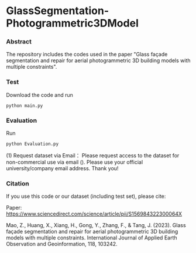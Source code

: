 # GlassSegmentation-Photogrammetric3DModel

### Abstract

The repository includes the codes used in the paper "Glass façade segmentation and repair for aerial photogrammetric 3D building models with multiple constraints". 


### Test
Download the code and run
```
python main.py
```

### Evaluation
Run
```
python Evaluation.py
```


(1) Request dataset via Email：
Please request access to the dataset for non-commercial use via email (). Please use your official university/company email address. Thank you!


### Citation
If you use this code or our dataset (including test set), please cite:

Paper: https://www.sciencedirect.com/science/article/pii/S156984322300064X

Mao, Z., Huang, X., Xiang, H., Gong, Y., Zhang, F., & Tang, J. (2023). Glass façade segmentation and repair for aerial photogrammetric 3D building models with multiple constraints. International Journal of Applied Earth Observation and Geoinformation, 118, 103242.

